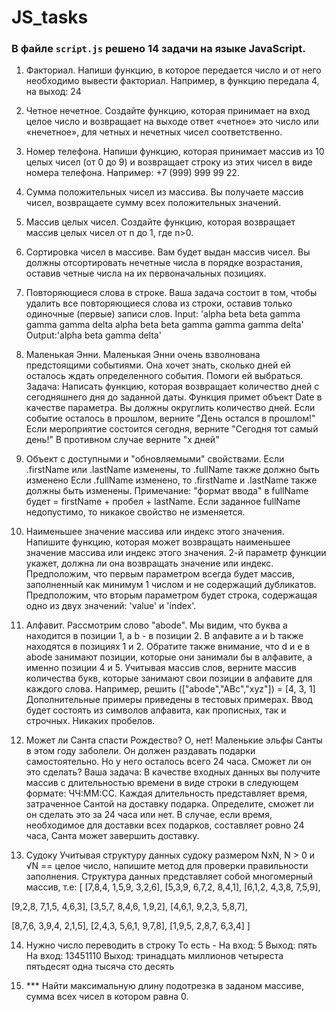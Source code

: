 # JS_tasks

### В файле `script.js` решено 14 задачи на языке JavaScript. 



1. Факториал. 
Напиши функцию, в которое передается число и от него необходимо 
вывести факториал.
Например, в функцию передала 4, на выход: 24

2. Четное нечетное.
Создайте функцию, которая принимает на вход целое число и возвращает 
на выходе ответ «четное» это число или «нечетное», для четных и 
нечетных чисел соответственно.

3. Номер телефона.
Напиши функцию, которая принимает массив из 10 целых чисел (от 0 до 9) и 
возвращает строку из этих чисел в виде номера телефона. 
Например: +7 (999) 999 99 22.

4. Сумма положительных чисел из массива.
Вы получаете массив чисел, возвращаете сумму всех положительных значений. 

5. Массив целых чисел.
Создайте функцию, которая возвращает массив целых чисел от n до 1, где n>0. 

6. Сортировка чисел в массиве.
Вам будет выдан массив чисел. Вы должны отсортировать нечетные числа 
в порядке возрастания, оставив четные числа на их первоначальных позициях. 

7. Повторяющиеся слова в строке.
Ваша задача состоит в том, чтобы удалить все повторяющиеся слова из строки, 
оставив только одиночные (первые) записи слов.
Input: 'alpha beta beta gamma gamma gamma delta alpha beta beta 
gamma gamma gamma delta'
Output:'alpha beta gamma delta'

8. Маленькая Энни.
Маленькая Энни очень взволнована предстоящими событиями. 
Она хочет знать, сколько дней ей осталось ждать определенного события. Помоги ей выбраться.
Задача: Написать функцию, которая возвращает количество дней с сегодняшнего дня до заданной даты. 
Функция примет объект Date в качестве параметра. Вы должны округлить количество дней.
Если событие осталось в прошлом, верните "День остался в прошлом!"
Если мероприятие состоится сегодня, верните "Сегодня тот самый день!"
В противном случае верните "x дней"

9. Объект с доступными и "обновляемыми" свойствами.
Если .firstName или .lastName изменены, то .fullName также должно быть изменено
Если .fullName изменено, то .firstName и .lastName также должны быть изменены.
Примечание: 
"формат ввода" в fullName будет = firstName + пробел + lastName. 
Если заданное fullName недопустимо, то никакое свойство не изменяется.

10. Наименьшее значение массива или индекс этого значения.
Напишите функцию, которая может возвращать наименьшее значение массива или индекс этого значения. 
2-й параметр функции укажет, должна ли она возвращать значение или индекс.
Предположим, что первым параметром всегда будет массив, заполненный 
как минимум 1 числом и не содержащий дубликатов. Предположим, что вторым параметром 
будет строка, содержащая одно из двух значений: 'value' и 'index'.

11. Алфавит.
Рассмотрим слово "abode". Мы видим, что буква a находится в позиции 1, а b - в позиции 2. 
В алфавите a и b также находятся в позициях 1 и 2. Обратите также внимание, 
что d и e в abode занимают позиции, которые они занимали бы в алфавите, а именно позиции 4 и 5.
Учитывая массив слов, верните массив количества букв, которые занимают свои позиции в алфавите 
для каждого слова. Например, решить (["abode","ABc","xyz"]) = [4, 3, 1]
Дополнительные примеры приведены в тестовых примерах.
Ввод будет состоять из символов алфавита, как прописных, так и строчных. Никаких пробелов.

12. Может ли Санта спасти Рождество?
О, нет! Маленькие эльфы Санты в этом году заболели. Он должен раздавать подарки самостоятельно.
Но у него осталось всего 24 часа. Сможет ли он это сделать?
Ваша задача:
В качестве входных данных вы получите массив с длительностью времени в виде строки 
в следующем формате: ЧЧ:ММ:СС. Каждая длительность представляет время, затраченное Сантой 
на доставку подарка. Определите, сможет ли он сделать это за 24 часа или нет. В случае, 
если время, необходимое для доставки всех подарков, составляет ровно 24 часа, 
Санта может завершить доставку.

13. Cудоку
Учитывая структуру данных судоку размером NxN, N > 0 и √N == целое число, 
напишите метод для проверки правильности заполнения.
Структура данных представляет собой многомерный массив, т.е:
[
  [7,8,4,  1,5,9,  3,2,6],
  [5,3,9,  6,7,2,  8,4,1],
  [6,1,2,  4,3,8,  7,5,9],
  
  [9,2,8,  7,1,5,  4,6,3],
  [3,5,7,  8,4,6,  1,9,2],
  [4,6,1,  9,2,3,  5,8,7],
  
  [8,7,6,  3,9,4,  2,1,5],
  [2,4,3,  5,6,1,  9,7,8],
  [1,9,5,  2,8,7,  6,3,4]
]

14. Нужно число переводить в строку
То есть -
На вход: 5 
Выход: пять
На вход: 13451110 
Выход: тринадцать миллионов четыреста пятьдесят одна тысяча сто десять

15. *** Найти максимальную длину подотрезка в заданом массиве, сумма всех чисел в котором равна 0.
